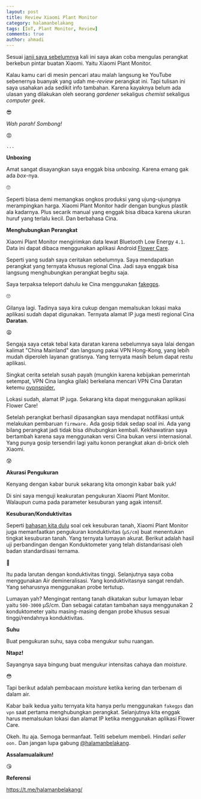 ```yaml
---
layout: post
title: Review Xiaomi Plant Monitor
category: halamanbelakang
tags: [IoT, Plant Monitor, Review]
comments: true
author: ahmadi
---
```


Sesuai [janji saya sebelumnya](https://ahmadihamid.com/gaje/etan-ampret/) kali ini saya akan coba mengulas perangkat berkebun pintar buatan Xiaomi. Yaitu Xiaomi Plant Monitor.

Kalau kamu cari di mesin pencari atau malah langsung ke YouTube sebenernya buanyak yang udah me-*review* perangkat ini. Tapi tulisan ini saya usahakan ada sedikit info tambahan. Karena kayaknya belum ada ulasan yang dilakukan oleh seorang *gardener* sekaligus *chemist* sekaligus *computer geek*.

😎

*Wah parah! Sombong!*

😡

`...`

**Unboxing**

Amat sangat disayangkan saya enggak bisa *unboxing*. Karena emang gak ada *box*-nya.

🙄

Seperti biasa demi memangkas ongkos produksi yang ujung-ujungnya merampingkan harga. Xiaomi Plant Monitor hadir dengan bungkus plastik ala kadarnya. Plus secarik manual yang enggak bisa dibaca karena ukuran huruf yang terlalu kecil. Dan berbahasa Cina.

<script async src="https://telegram.org/js/telegram-widget.js?1" data-telegram-post="nocan/9" data-width="100%"></script>

**Menghubungkan Perangkat**

Xiaomi Plant Monitor mengirimkan data lewat Bluetooth Low Energy `4.1`. Data ini dapat dibaca menggunakan aplikasi Android [Flower Care](https://play.google.com/store/apps/details?id=com.huahuacaocao.flowercare).

Seperti yang sudah saya ceritakan sebelumnya. Saya mendapatkan perangkat yang ternyata khusus regional Cina. Jadi saya enggak bisa langsung menghubungkan perangkat begitu saja.

<script async src="https://telegram.org/js/telegram-widget.js?1" data-telegram-post="nocan/11" data-width="100%"></script>

Saya terpaksa teleport dahulu ke Cina menggunakan [fakegps](https://play.google.com/store/apps/details?id=com.blogspot.newapphorizons.fakegps).

🙄

Gilanya lagi. Tadinya saya kira cukup dengan memalsukan lokasi maka aplikasi sudah dapat digunakan. Ternyata alamat IP juga mesti regional Cina **Daratan**.

😩

Sengaja saya cetak tebal kata daratan karena sebelumnya saya lalai dengan kalimat "China Mainland" dan langsung pakai VPN Hong-Kong, yang lebih mudah diperoleh layanan gratisnya. Yang ternyata masih belum dapat restu aplikasi.

Singkat cerita setelah susah payah (mungkin karena kebijakan pemerintah setempat, VPN Cina langka gilak) berkelana mencari VPN Cina Daratan ketemu [ovpnspider.](https://play.google.com/store/apps/details?id=com.ovpnspider) 

<script async src="https://telegram.org/js/telegram-widget.js?1" data-telegram-post="nocan/12" data-width="100%"></script>

Lokasi sudah, alamat IP juga. Sekarang kita dapat menggunakan aplikasi Flower Care!

<script async src="https://telegram.org/js/telegram-widget.js?1" data-telegram-post="nocan/14" data-width="100%"></script>

<script async src="https://telegram.org/js/telegram-widget.js?1" data-telegram-post="nocan/17" data-width="100%"></script>

Setelah perangkat berhasil dipasangkan saya mendapat notifikasi untuk melakukan pembaruan `firmware.` Ada gosip tidak sedap soal ini. Ada yang bilang perangkat jadi tidak bisa dihubungkan kembali. Kekhawatiran saya bertambah karena saya menggunakan versi Cina bukan versi internasional. Yang punya gosip tersendiri lagi yaitu konon perangkat akan di-brick oleh Xiaomi.

😰

<script async src="https://telegram.org/js/telegram-widget.js?1" data-telegram-post="nocan/19" data-width="100%"></script>

**Akurasi Pengukuran**

Kenyang dengan kabar buruk sekarang kita omongin kabar baik yuk!

Di sini saya menguji keakuratan pengukuran Xiaomi Plant Monitor. Walaupun cuma pada parameter kesuburan yang agak intensif.

**Kesuburan/Konduktivitas**

Seperti [bahasan kita dulu](https://ahmadihamid.com/halamanbelakang/meraba-2018/) soal cek kesuburan tanah, Xiaomi Plant Monitor juga memanfaatkan pengukuran konduktivitas (`µS/cm`) buat menentukan tingkat kesuburan tanah. Yang ternyata lumayan akurat. Berikut adalah hasil uji perbandingan dengan Konduktometer yang telah distandarisasi oleh badan standardisasi ternama.

🙈

<script async src="https://telegram.org/js/telegram-widget.js?1" data-telegram-post="nocan/21" data-width="100%"></script>

Itu pada larutan dengan konduktivitas tinggi. Selanjutnya saya coba menggunakan Air demineralisasi. Yang konduktivitasnya sangat rendah. Yang seharusnya menggunakan probe tertutup.

<script async src="https://telegram.org/js/telegram-widget.js?1" data-telegram-post="nocan/23" data-width="100%"></script>

Lumayan yah? Mengingat rentang tanah dikatakan subur lumayan lebar yaitu `500-3000` µS/cm. Dan sebagai catatan tambahan saya menggunakan 2 konduktometer yaitu masing-masing dengan probe khusus sesuai tinggi/rendahnya konduktivitas.

**Suhu**

Buat pengukuran suhu, saya coba mengukur suhu ruangan.

<script async src="https://telegram.org/js/telegram-widget.js?1" data-telegram-post="nocan/25" data-width="100%"></script>

**Ntapz!**

Sayangnya saya bingung buat mengukur intensitas cahaya dan *moisture*.

😳

Tapi berikut adalah pembacaan *moisture* ketika kering dan terbenam di dalam air.

<script async src="https://telegram.org/js/telegram-widget.js?1" data-telegram-post="nocan/27" data-width="100%"></script>

Kabar baik kedua yaitu ternyata kita hanya perlu menggunakan `fakegps` dan `vpn` saat pertama menghubungkan perangkat. Selanjutnya kita enggak harus memalsukan lokasi dan alamat IP ketika menggunakan aplikasi Flower Care. 

Okeh. Itu aja. Semoga bermanfaat. Teliti sebelum membeli. Hindari *seller* `oon.` Dan jangan lupa gabung [@halamanbelakang](https://t.me/halamanbelakang/).

**Assalamualaikum!**
 
😘

**Referensi**

<https://t.me/halamanbelakang/>

